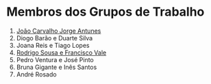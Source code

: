 # Membros dos Grupos de Trabalho

1. [João Carvalho Jorge Antunes](https://github.com/carvalho4c/TrabalhodeGrupo)
2. Diogo Barão e Duarte Silva
3. Joana Reis e Tiago Lopes
4. [Rodrigo Sousa e Francisco Vale](https://github.com/FranciscoLVale/WOW)
5. Pedro Ventura e José Pinto
6. Bruna Gigante e Inês Santos
7. André Rosado
